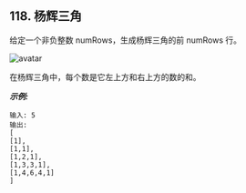 ##  118. 杨辉三角

给定一个非负整数 numRows，生成杨辉三角的前 numRows 行。

![avatar](https://upload.wikimedia.org/wikipedia/commons/0/0d/PascalTriangleAnimated2.gif)

在杨辉三角中，每个数是它左上方和右上方的数的和。

***示例:***
```
输入: 5
输出:
[
[1],
[1,1],
[1,2,1],
[1,3,3,1],
[1,4,6,4,1]
]
```
